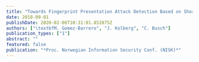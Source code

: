 ```yaml
---
title: "Towards Fingerprint Presentation Attack Detection Based on Short Wave Infrared Imaging and Spectral Signatures"
date: 2018-09-01
publishDate: 2020-02-06T10:31:01.852875Z
authors: ["\textbfM. Gomez-Barrero", "J. Kolberg", "C. Busch"]
publication_types: ["1"]
abstract: ""
featured: false
publication: "*Proc. Norwegian Information Security Conf. (NISK)*"
---
```


